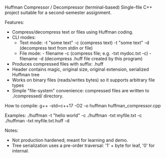 Huffman Compressor / Decompressor (terminal-based)
Single-file C++ project suitable for a second-semester assignment.

Features:
- Compress/decompress text or files using Huffman coding.
- CLI modes:
    * Text mode:  -t "some text" -c    (compress text)
                  -t "some text" -d    (decompress text from stdin or file)
    * File mode:  -<ext> filename -c    (compress file; e.g. -txt mydoc.txt -c)
                  -<ext> filename -d    (decompress .huff file created by this program)
- Produces compressed files with suffix: .huff
- Header contains magic, original size, original extension, serialized Huffman tree
- Works on binary files (reads/writes bytes) so it supports arbitrary file types
- Simple "file-system" convenience: compressed files are written to ./compressed/ directory.

How to compile:
    g++ -std=c++17 -O2 -o huffman huffman_compressor.cpp

Examples:
    ./huffman -t "hello world" -c
    ./huffman -txt myfile.txt -c
    ./huffman -txt myfile.txt.huff -d

Notes:
- Not production hardened; meant for learning and demo.
- Tree serialization uses a pre-order traversal: '1' + byte for leaf, '0' for internal.
